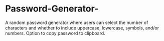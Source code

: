 # Password-Generator-
A random password generator where users can select the number of characters and whether to include uppercase, lowercase, symbols, and/or numbers. 
Option to copy password to clipboard.
